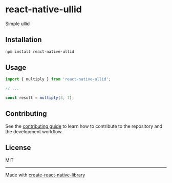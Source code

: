# react-native-ullid

Simple ullid

## Installation

```sh
npm install react-native-ullid
```

## Usage


```js
import { multiply } from 'react-native-ullid';

// ...

const result = multiply(3, 7);
```


## Contributing

See the [contributing guide](CONTRIBUTING.md) to learn how to contribute to the repository and the development workflow.

## License

MIT

---

Made with [create-react-native-library](https://github.com/callstack/react-native-builder-bob)
